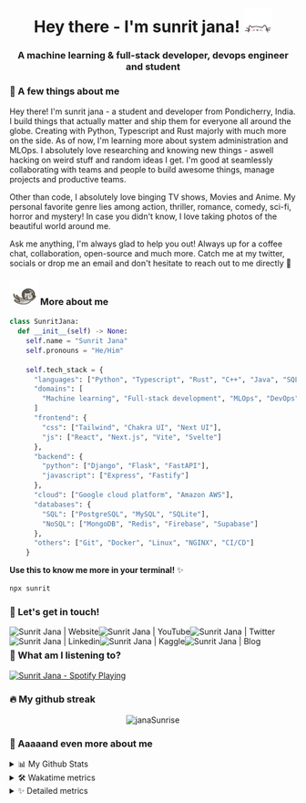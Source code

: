 <h1 align="center">
  Hey there - I'm sunrit jana!
  <img src="assets/cat.gif" width="50" />
</h1>

<h3 align="center">A machine learning & full-stack developer, devops engineer and student</h3>

### 🤗 A few things about me

Hey there! I'm sunrit jana - a student and developer from Pondicherry, India. I build things that actually matter
and ship them for everyone all around the globe. Creating with Python, Typescript and Rust majorly with much more
on the side. As of now, I'm learning more about system administration and MLOps. I absolutely love researching
and knowing new things - aswell hacking on weird stuff and random ideas I get. I'm good at seamlessly
collaborating with teams and people to build awesome things, manage projects and productive teams.

Other than code, I absolutely love binging TV shows, Movies and Anime. My personal favorite genre lies among
action, thriller, romance, comedy, sci-fi, horror and mystery! In case you didn't know, I love taking photos of
the beautiful world around me.

Ask me anything, I'm always glad to help you out! Always up for a coffee chat, collaboration, open-source and
much more. Catch me at my twitter, socials or drop me an email and don't hesitate to reach out to me directly 👋

### <img src="assets/cat-float.gif" width="50"> More about me

```py
class SunritJana:
  def __init__(self) -> None:
    self.name = "Sunrit Jana"
    self.pronouns = "He/Him"

    self.tech_stack = {
      "languages": ["Python", "Typescript", "Rust", "C++", "Java", "SQL"],
      "domains": [
        "Machine learning", "Full-stack development", "MLOps", "DevOps", "System administration"
      ]
      "frontend": {
        "css": ["Tailwind", "Chakra UI", "Next UI"],
        "js": ["React", "Next.js", "Vite", "Svelte"]
      },
      "backend": {
        "python": ["Django", "Flask", "FastAPI"],
        "javascript": ["Express", "Fastify"]
      },
      "cloud": ["Google cloud platform", "Amazon AWS"],
      "databases": {
        "SQL": ["PostgreSQL", "MySQL", "SQLite"],
        "NoSQL": ["MongoDB", "Redis", "Firebase", "Supabase"]
      },
      "others": ["Git", "Docker", "Linux", "NGINX", "CI/CD"]
    }
```

**Use this to know me more in your terminal!** ✨

```sh
npx sunrit
```

### 🌊 Let's get in touch!

[<img align="left" alt="Sunrit Jana | Website" src="https://img.shields.io/badge/Website-02ccf7?style=for-the-badge&logo=https://raw.githubusercontent.com/iconic/open-iconic/master/svg/globe.svg&logoColor=white" />][website]
[<img align="left" alt="Sunrit Jana | YouTube" src="https://img.shields.io/badge/YouTube-FF0000?style=for-the-badge&logo=youtube&logoColor=white" />][youtube]
[<img align="left" alt="Sunrit Jana | Twitter" src="https://img.shields.io/badge/Twitter-1DA1F2?style=for-the-badge&logo=twitter&logoColor=white" />][twitter]
[<img align="left" alt="Sunrit Jana | Linkedin" src="https://img.shields.io/badge/LinkedIn-0077B5?style=for-the-badge&logo=linkedin&logoColor=white" />][linkedin]
[<img align="left" alt="Sunrit Jana | Kaggle" src="https://img.shields.io/badge/Kaggle-20BEFF?style=for-the-badge&logo=Kaggle&logoColor=white" />][kaggle]
[<img align="left" alt="Sunrit Jana | Blog" src="https://img.shields.io/badge/Hashnode-2962FF?style=for-the-badge&logo=hashnode&logoColor=white" />][blog]

<br />

### 👀 What am I listening to?

[<img src="https://spotify-activity.warriordefenderz.vercel.app/api/spotify" alt="Sunrit Jana - Spotify Playing" width="400" />](https://open.spotify.com/user/qy9jhr85so9g8pr6zz7aizc6x)

### 🔥 My github streak

<p align="center">
  <img align="center" src="https://github-readme-streak-stats.herokuapp.com/?user=janaSunrise&theme=algolia" alt="janaSunrise" />
</p>

### 🙌 Aaaaand even more about me

<details>
  <summary>📊 My Github Stats</summary>
 
  <p>
    <img src="https://github-readme-stats.warriordefenderz.vercel.app/api?username=janasunrise&show_icons=true&include_all_commits=true&line_height=25" alt="janasunrise" />
  </p>

  <p align="left">
    <a href="https://github.com/janaSunrise">
      <img src="https://github-profile-trophy.vercel.app/?username=janaSunrise&margin-w=15&margin-h=15"  alt="janaSunrise" />
    </a>
  </p>
</details>

<details>
  <summary>🛠 Wakatime metrics</summary>
  <br />

<!--START_SECTION:waka-->
![Code Time](http://img.shields.io/badge/Code%20Time-957%20hrs%2050%20mins-blue)

![Lines of code](https://img.shields.io/badge/From%20Hello%20World%20I%27ve%20Written-1%20Million%20lines%20of%20code-blue)

**🐱 My GitHub Data** 

> 🏆 10 Contributions in the Year 2023
 > 
> 📦 479.6 kB Used in GitHub's Storage 
 > 
> 🚫 Not Opted to Hire
 > 
> 📜 72 Public Repositories 
 > 
> 🔑 2 Private Repositories  
 > 
**I'm a Night 🦉** 

```text
🌞 Morning    251 commits    ██░░░░░░░░░░░░░░░░░░░░░░░   11.05% 
🌆 Daytime    812 commits    █████████░░░░░░░░░░░░░░░░   35.74% 
🌃 Evening    1080 commits   ████████████░░░░░░░░░░░░░   47.54% 
🌙 Night      129 commits    █░░░░░░░░░░░░░░░░░░░░░░░░   5.68%

```
📅 **I'm Most Productive on Sunday** 

```text
Monday       373 commits    ████░░░░░░░░░░░░░░░░░░░░░   16.42% 
Tuesday      321 commits    ███░░░░░░░░░░░░░░░░░░░░░░   14.13% 
Wednesday    278 commits    ███░░░░░░░░░░░░░░░░░░░░░░   12.24% 
Thursday     290 commits    ███░░░░░░░░░░░░░░░░░░░░░░   12.76% 
Friday       227 commits    ██░░░░░░░░░░░░░░░░░░░░░░░   9.99% 
Saturday     359 commits    ████░░░░░░░░░░░░░░░░░░░░░   15.8% 
Sunday       424 commits    ████░░░░░░░░░░░░░░░░░░░░░   18.66%

```


📊 **This Week I Spent My Time On** 

```text
⌚︎ Time Zone: Asia/Kolkata

💬 Programming Languages: 
TypeScript               4 hrs 12 mins       ████████████░░░░░░░░░░░░░   47.82% 
Python                   2 hrs 25 mins       ███████░░░░░░░░░░░░░░░░░░   27.56% 
JavaScript               1 hr 12 mins        ███░░░░░░░░░░░░░░░░░░░░░░   13.79% 
SQL                      28 mins             █░░░░░░░░░░░░░░░░░░░░░░░░   5.49% 
CSS                      14 mins             ░░░░░░░░░░░░░░░░░░░░░░░░░   2.68%

🔥 Editors: 
VS Code                  8 hrs 47 mins       █████████████████████████   100.0%

🐱‍💻 Projects: 
supabase-saas            3 hrs 18 mins       █████████░░░░░░░░░░░░░░░░   37.65% 
portfolio                2 hrs 11 mins       ██████░░░░░░░░░░░░░░░░░░░   25.01% 
riemann                  1 hr 28 mins        ████░░░░░░░░░░░░░░░░░░░░░   16.81% 
Interval                 1 hr 12 mins        ███░░░░░░░░░░░░░░░░░░░░░░   13.67% 
dashboard-template       36 mins             █░░░░░░░░░░░░░░░░░░░░░░░░   6.85%

💻 Operating System: 
Mac                      8 hrs 47 mins       █████████████████████████   100.0%

```

**I Mostly Code in TypeScript** 

```text
TypeScript               31 repos            ███████░░░░░░░░░░░░░░░░░░   31.31% 
Python                   26 repos            ██████░░░░░░░░░░░░░░░░░░░   26.26% 
JavaScript               18 repos            ████░░░░░░░░░░░░░░░░░░░░░   18.18% 
Solidity                 6 repos             █░░░░░░░░░░░░░░░░░░░░░░░░   6.06% 
Jupyter Notebook         4 repos             █░░░░░░░░░░░░░░░░░░░░░░░░   4.04%

```


**Timeline**

![Chart not found](https://raw.githubusercontent.com/janaSunrise/janaSunrise/main/charts/bar_graph.png) 


 Last Updated on 14/01/2023 00:54:52 UTC
<!--END_SECTION:waka-->
</details>

<details>
 <summary>✨ Detailed metrics</summary>
 
 <table>
  <tr>
    <th>🤗 Profile Details</th>
    <th>🔧 Repositories traffic</th>
  </tr>
  <tr>
   <td>
     <img src="metrics/profile.svg" alt="" width="400">
   </td>
   <td>
     <img src="metrics/repositories.svg" alt="" width="400">
   </td>
  </tr>
  <tr>
    <th>📅 Isometric commit calendar</th>
    <th>👀 Most used languages</th>
  </tr>
  <tr>
    <td align="center">
      <img src="metrics/isocalendar.svg" alt="" width="400">
    </td>
    <td>
      <img src="metrics/languages.svg" alt="" width="400">
    </td>
  </tr>
  <tr>
   <th>🌊 WakaTime plugin</th>
   <th>🌟 Recently starred repositories</th>
  </tr>
  <tr>
   <td align="center">
    <img src="metrics/wakatime.svg" alt="" width="400">
   </td>
   <td align="center">
    <img src="metrics/starred_repos.svg" alt="" width="400">
   </td>
  </tr>
 </table>
</details>

<!-- Links and URLs -->

[website]: https://sunritjana.now.sh
[youtube]: https://www.youtube.com/channel/UC3S4lcSvaSIiT3uSRSi7uCQ
[twitter]: https://twitter.com/janaSunrise
[linkedin]: https://www.linkedin.com/in/SunritJana
[kaggle]: https://www.kaggle.com/sunritjana/
[blog]: https://thedevden.hashnode.dev
